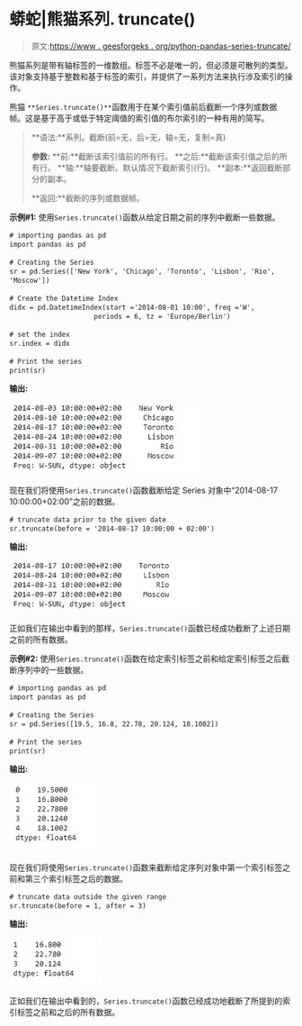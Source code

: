 # 蟒蛇|熊猫系列. truncate()

> 原文:[https://www . geesforgeks . org/python-pandas-series-truncate/](https://www.geeksforgeeks.org/python-pandas-series-truncate/)

熊猫系列是带有轴标签的一维数组。标签不必是唯一的，但必须是可散列的类型。该对象支持基于整数和基于标签的索引，并提供了一系列方法来执行涉及索引的操作。

熊猫 `**Series.truncate()**`函数用于在某个索引值前后截断一个序列或数据帧。这是基于高于或低于特定阈值的索引值的布尔索引的一种有用的简写。

> **语法:**系列。截断(前=无，后=无，轴=无，复制=真)
> 
> **参数:**
> **前:**截断该索引值前的所有行。
> **之后:**截断该索引值之后的所有行。
> **轴:**轴要截断。默认情况下截断索引(行)。
> **副本:**返回截断部分的副本。
> 
> **返回:**截断的序列或数据帧。

**示例#1:** 使用`Series.truncate()`函数从给定日期之前的序列中截断一些数据。

```
# importing pandas as pd
import pandas as pd

# Creating the Series
sr = pd.Series(['New York', 'Chicago', 'Toronto', 'Lisbon', 'Rio', 'Moscow'])

# Create the Datetime Index
didx = pd.DatetimeIndex(start ='2014-08-01 10:00', freq ='W', 
                     periods = 6, tz = 'Europe/Berlin') 

# set the index
sr.index = didx

# Print the series
print(sr)
```

**输出:**

![](img/b50676c0b2fee5f5081a878b2e8c0c96.png)

现在我们将使用`Series.truncate()`函数截断给定 Series 对象中“2014-08-17 10:00:00+02:00”之前的数据。

```
# truncate data prior to the given date
sr.truncate(before = '2014-08-17 10:00:00 + 02:00')
```

**输出:**

![](img/2fb47107e9a05f166032e6ae6ed68f2d.png)

正如我们在输出中看到的那样，`Series.truncate()`函数已经成功截断了上述日期之前的所有数据。

**示例#2:** 使用`Series.truncate()`函数在给定索引标签之前和给定索引标签之后截断序列中的一些数据。

```
# importing pandas as pd
import pandas as pd

# Creating the Series
sr = pd.Series([19.5, 16.8, 22.78, 20.124, 18.1002])

# Print the series
print(sr)
```

**输出:**

![](img/a3a0b30092578b29f9be598ce37cd26d.png)

现在我们将使用`Series.truncate()`函数来截断给定序列对象中第一个索引标签之前和第三个索引标签之后的数据。

```
# truncate data outside the given range
sr.truncate(before = 1, after = 3)
```

**输出:**

![](img/df719e8d14e42e5fdc0276bbf2818524.png)

正如我们在输出中看到的，`Series.truncate()`函数已经成功地截断了所提到的索引标签之前和之后的所有数据。